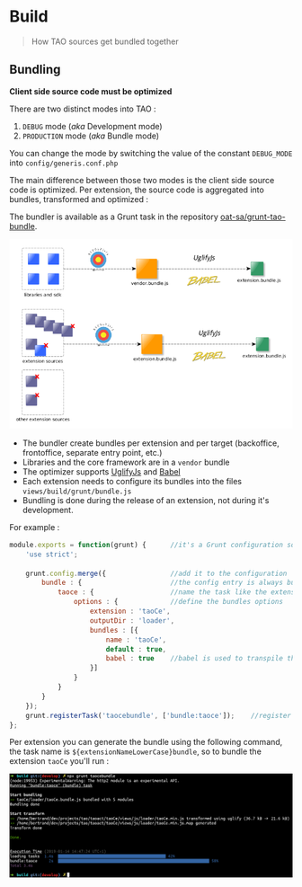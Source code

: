 <!--
authors:
    - "Bertrand Chevrier"
tags:
   - "Frontend Architecture":
        - "Build"
-->

# Build 

> How TAO sources get bundled together

## Bundling

**Client side source code must be optimized**

There are two distinct modes into TAO :

1. `DEBUG` mode (_aka_ Development mode)
2. `PRODUCTION` mode (_aka_ Bundle mode)

You can change the mode by switching the value of the constant `DEBUG_MODE` into `config/generis.conf.php`

The main difference between those two modes is the client side source code is optimized. Per extension, the source code is aggregated into bundles, transformed and optimized :

The bundler is available as a Grunt task in the repository [oat-sa/grunt-tao-bundle](https://github.com/oat-sa/grunt-tao-bundle).

![bundler](../resources/tao-bundler.png)

 - The bundler create bundles per extension and per target (backoffice, frontoffice, separate entry point, etc.)
 - Libraries and the core framework are in a `vendor` bundle
 - The optimizer supports [UglifyJs](https://github.com/mishoo/UglifyJS) and [Babel](https://babeljs.io/)
 - Each extension needs to configure its bundles into the files `views/build/grunt/bundle.js`
 - Bundling is done during the release of an extension, not during it's development.

For example :

```js
module.exports = function(grunt) {      //it's a Grunt configuration so we're in a node.js process
    'use strict';

    grunt.config.merge({                //add it to the configuration
        bundle : {                      //the config entry is always bundle
            taoce : {                   //name the task like the extension, lowercase, by convention
                options : {             //define the bundles options
                    extension : 'taoCe',
                    outputDir : 'loader',
                    bundles : [{
                        name : 'taoCe',
                        default : true,
                        babel : true    //babel is used to transpile the code
                    }]
                }
            }
        }
    });
    grunt.registerTask('taocebundle', ['bundle:taoce']);    //register a task alias
};
```

Per extension you can generate the bundle using the following command, the task name is `${extensionNameLowerCase}bundle`, so to bundle the extension `taoCe` you'll run :

![bundle taoce](../resources/bundle-taoce.png)



